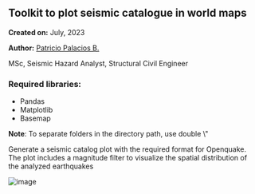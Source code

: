 ## Toolkit to plot seismic catalogue in world maps

**Created on:** July, 2023

**Author:** [Patricio Palacios B.](https://github.com/ppalacios92)

MSc, Seismic Hazard Analyst, Structural Civil Engineer

### Required libraries:

- Pandas
- Matplotlib
- Basemap

**Note**: To separate folders in the directory path, use double \\"

Generate a seismic catalog plot with the required format for Openquake. The plot includes a magnitude filter to visualize the spatial distribution of the analyzed earthquakes

![image](https://github.com/ppalacios92/SeismicHazardAnalysis/assets/72572720/25d747ac-faf1-46cb-b12f-fb80c27ae7c2)

